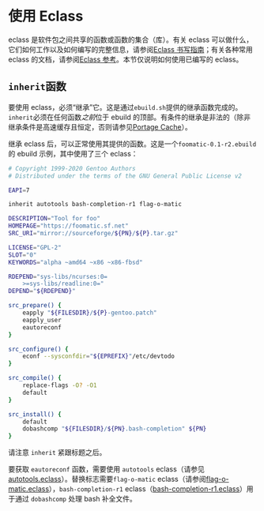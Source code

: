 # 使用 Eclass

eclass 是软件包之间共享的函数或函数的集合（库）。有关 eclass 可以做什么，它们如何工作以及如何编写的完整信息，请参阅[Eclass 书写指南](./../eclass-writing-guide.md)；有关各种常用 eclass 的文档，请参阅[Eclass 参考](./../eclass-reference.md)。本节仅说明如何使用已编写的 eclass。

## `inherit`函数

要使用 eclass，必须“继承”它。这是通过`ebuild.sh`提供的继承函数完成的。`inherit`必须在任何函数*之前*位于 ebuild 的顶部。有条件的继承是非法的（除非继承条件是高速缓存且恒定，否则请参见[Portage Cache](./../general-concepts/the-portage-cache.md)）。

继承 eclass 后，可以正常使用其提供的函数。这是一个`foomatic-0.1-r2.ebuild`的 ebuild 示例，其中使用了三个 eclass：

```bash
# Copyright 1999-2020 Gentoo Authors
# Distributed under the terms of the GNU General Public License v2

EAPI=7

inherit autotools bash-completion-r1 flag-o-matic

DESCRIPTION="Tool for foo"
HOMEPAGE="https://foomatic.sf.net"
SRC_URI="mirror://sourceforge/${PN}/${P}.tar.gz"

LICENSE="GPL-2"
SLOT="0"
KEYWORDS="alpha ~amd64 ~x86 ~x86-fbsd"

RDEPEND="sys-libs/ncurses:0=
	>=sys-libs/readline:0="
DEPEND="${RDEPEND}"

src_prepare() {
	eapply "${FILESDIR}/${P}-gentoo.patch"
	eapply_user
	eautoreconf
}

src_configure() {
	econf --sysconfdir="${EPREFIX}"/etc/devtodo
}

src_compile() {
	replace-flags -O? -O1
	default
}

src_install() {
	default
	dobashcomp "${FILESDIR}/${PN}.bash-completion" ${PN}
}

```

请注意 `inherit` 紧跟标题之后。

要获取 `eautoreconf` 函数，需要使用 `autotools` eclass（请参见[autotools.eclass](./../eclass-reference/autotools.eclass.md)）。替换标志需要`flag-o-matic` eclass（请参阅[flag-o-matic.eclass](./../eclass-reference/flag-o-matic.eclass.md)），`bash-completion-r1` eclass（[bash-completion-r1.eclass](./../eclass-reference/bash-completion-r1.eclass.md)）用于通过 `dobashcomp` 处理 bash 补全文件。
